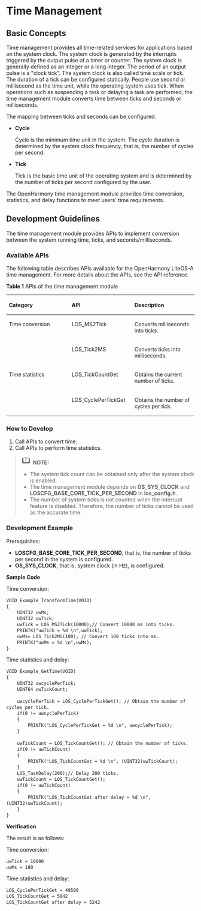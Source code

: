 # Time Management<a name="EN-US_TOPIC_0000001123753363"></a>

## Basic Concepts<a name="section12903185785119"></a>

Time management provides all time-related services for applications based on the system clock. The system clock is generated by the interrupts triggered by the output pulse of a timer or counter. The system clock is generally defined as an integer or a long integer. The period of an output pulse is a "clock tick". The system clock is also called time scale or tick. The duration of a tick can be configured statically. People use second or millisecond as the time unit, while the operating system uses tick. When operations such as suspending a task or delaying a task are performed, the time management module converts time between ticks and seconds or milliseconds.

The mapping between ticks and seconds can be configured.

-   **Cycle**

    Cycle is the minimum time unit in the system. The cycle duration is determined by the system clock frequency, that is, the number of cycles per second.


-   **Tick**

    Tick is the basic time unit of the operating system and is determined by the number of ticks per second configured by the user.


The OpenHarmony time management module provides time conversion, statistics, and delay functions to meet users' time requirements.

## Development Guidelines<a name="section430981720522"></a>

The time management module provides APIs to implement conversion between the system running time, ticks, and seconds/milliseconds.

### Available APIs<a name="section1040142705214"></a>

The following table describes APIs available for the OpenHarmony LiteOS-A time management. For more details about the APIs, see the API reference.

**Table  1**  APIs of the time management module

<a name="table1316220185211"></a>
<table><thead align="left"><tr id="row191622182021"><th class="cellrowborder" valign="top" width="33.33333333333333%" id="mcps1.2.4.1.1"><p id="p13162121815218"><a name="p13162121815218"></a><a name="p13162121815218"></a>Category</p>
</th>
<th class="cellrowborder" valign="top" width="33.33333333333333%" id="mcps1.2.4.1.2"><p id="p12162618623"><a name="p12162618623"></a><a name="p12162618623"></a>API</p>
</th>
<th class="cellrowborder" valign="top" width="33.33333333333333%" id="mcps1.2.4.1.3"><p id="p16162118427"><a name="p16162118427"></a><a name="p16162118427"></a>Description</p>
</th>
</tr>
</thead>
<tbody><tr id="row04981218910"><td class="cellrowborder" rowspan="2" valign="top" width="33.33333333333333%" headers="mcps1.2.4.1.1 "><p id="p6462616696"><a name="p6462616696"></a><a name="p6462616696"></a>Time conversion</p>
</td>
<td class="cellrowborder" valign="top" width="33.33333333333333%" headers="mcps1.2.4.1.2 "><p id="p164931214913"><a name="p164931214913"></a><a name="p164931214913"></a>LOS_MS2Tick</p>
</td>
<td class="cellrowborder" valign="top" width="33.33333333333333%" headers="mcps1.2.4.1.3 "><p id="p8504121996"><a name="p8504121996"></a><a name="p8504121996"></a>Converts milliseconds into ticks.</p>
</td>
</tr>
<tr id="row7162101814216"><td class="cellrowborder" valign="top" headers="mcps1.2.4.1.1 "><p id="p816311185217"><a name="p816311185217"></a><a name="p816311185217"></a>LOS_Tick2MS</p>
</td>
<td class="cellrowborder" valign="top" headers="mcps1.2.4.1.2 "><p id="p161632181721"><a name="p161632181721"></a><a name="p161632181721"></a>Converts ticks into milliseconds.</p>
</td>
</tr>
<tr id="row1516317181227"><td class="cellrowborder" rowspan="2" valign="top" width="33.33333333333333%" headers="mcps1.2.4.1.1 "><p id="p1077619231696"><a name="p1077619231696"></a><a name="p1077619231696"></a>Time statistics</p>
</td>
<td class="cellrowborder" valign="top" width="33.33333333333333%" headers="mcps1.2.4.1.2 "><p id="p181638181921"><a name="p181638181921"></a><a name="p181638181921"></a>LOS_TickCountGet</p>
</td>
<td class="cellrowborder" valign="top" width="33.33333333333333%" headers="mcps1.2.4.1.3 "><p id="p615864811116"><a name="p615864811116"></a><a name="p615864811116"></a>Obtains the current number of ticks.</p>
</td>
</tr>
<tr id="row101631818620"><td class="cellrowborder" valign="top" headers="mcps1.2.4.1.1 "><p id="p71633181125"><a name="p71633181125"></a><a name="p71633181125"></a>LOS_CyclePerTickGet</p>
</td>
<td class="cellrowborder" valign="top" headers="mcps1.2.4.1.2 "><p id="p151631718124"><a name="p151631718124"></a><a name="p151631718124"></a>Obtains the number of cycles per tick.</p>
</td>
</tr>
</tbody>
</table>

### How to Develop<a name="section1381224710522"></a>

1.  Call APIs to convert time.
2.  Call APIs to perform time statistics.

>![](../public_sys-resources/icon-note.gif) **NOTE:** 
>-   The system tick count can be obtained only after the system clock is enabled.
>-   The time management module depends on  **OS\_SYS\_CLOCK**  and  **LOSCFG\_BASE\_CORE\_TICK\_PER\_SECOND**  in  **los\_config.h**.
>-   The number of system ticks is not counted when the interrupt feature is disabled. Therefore, the number of ticks cannot be used as the accurate time.

### Development Example<a name="section1344610245416"></a>

Prerequisites:

-   **LOSCFG\_BASE\_CORE\_TICK\_PER\_SECOND**, that is, the number of ticks per second in the system is configured.
-   **OS\_SYS\_CLOCK**, that is, system clock \(in Hz\), is configured.

**Sample Code**

Time conversion:

```
VOID Example_TransformTime(VOID)
{
    UINT32 uwMs;
    UINT32 uwTick;
    uwTick = LOS_MS2Tick(10000);// Convert 10000 ms into ticks.
    PRINTK("uwTick = %d \n",uwTick);
    uwMs= LOS_Tick2MS(100); // Convert 100 ticks into ms.
    PRINTK("uwMs = %d \n",uwMs);
}
```

Time statistics and delay:

```
VOID Example_GetTime(VOID)
{
    UINT32 uwcyclePerTick;
    UINT64 uwTickCount;

    uwcyclePerTick = LOS_CyclePerTickGet(); // Obtain the number of cycles per tick.
    if(0 != uwcyclePerTick)
    {
        PRINTK("LOS_CyclePerTickGet = %d \n", uwcyclePerTick);
    }

    uwTickCount = LOS_TickCountGet(); // Obtain the number of ticks.
    if(0 != uwTickCount)
    {
        PRINTK("LOS_TickCountGet = %d \n", (UINT32)uwTickCount);
    }
    LOS_TaskDelay(200);// Delay 200 ticks.
    uwTickCount = LOS_TickCountGet();
    if(0 != uwTickCount)
    {
        PRINTK("LOS_TickCountGet after delay = %d \n", (UINT32)uwTickCount);
    }
}
```

**Verification**

The result is as follows:

Time conversion:

```
uwTick = 10000 
uwMs = 100
```

Time statistics and delay:

```
LOS_CyclePerTickGet = 49500 
LOS_TickCountGet = 5042
LOS_TickCountGet after delay = 5242
```

